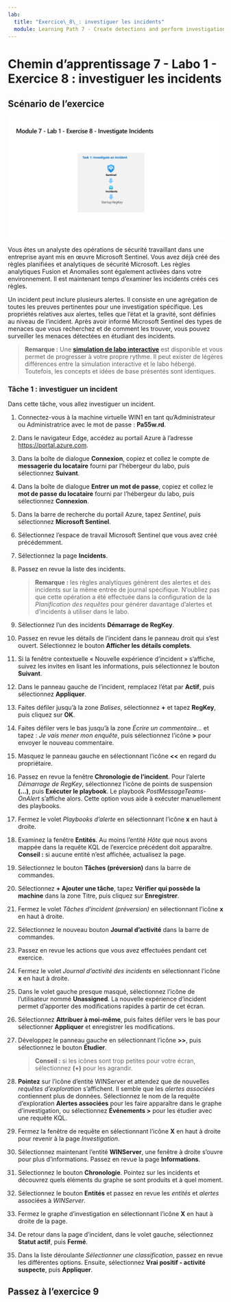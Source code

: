 ```yaml
---
lab:
  title: "Exercice\_8\_: investiguer les incidents"
  module: Learning Path 7 - Create detections and perform investigations using Microsoft Sentinel
---
```


# Chemin d’apprentissage 7 - Labo 1 - Exercice 8 : investiguer les incidents

## Scénario de l’exercice

![Vue d’ensemble du labo](../Media/SC-200-Lab_Diagrams_Mod7_L1_Ex8.png)

Vous êtes un analyste des opérations de sécurité travaillant dans une entreprise ayant mis en œuvre Microsoft Sentinel. Vous avez déjà créé des règles planifiées et analytiques de sécurité Microsoft. Les règles analytiques Fusion et Anomalies sont également activées dans votre environnement. Il est maintenant temps d’examiner les incidents créés ces règles.

Un incident peut inclure plusieurs alertes. Il consiste en une agrégation de toutes les preuves pertinentes pour une investigation spécifique. Les propriétés relatives aux alertes, telles que l’état et la gravité, sont définies au niveau de l’incident. Après avoir informé Microsoft Sentinel des types de menaces que vous recherchez et de comment les trouver, vous pouvez surveiller les menaces détectées en étudiant des incidents.

>**Remarque :** Une **[simulation de labo interactive](https://mslabs.cloudguides.com/guides/SC-200%20Lab%20Simulation%20-%20Investigate%20incidents)** est disponible et vous permet de progresser à votre propre rythme. Il peut exister de légères différences entre la simulation interactive et le labo hébergé. Toutefois, les concepts et idées de base présentés sont identiques. 


### Tâche 1 : investiguer un incident

Dans cette tâche, vous allez investiguer un incident.

1. Connectez-vous à la machine virtuelle WIN1 en tant qu’Administrateur ou Administratrice avec le mot de passe : **Pa55w.rd**.  

1. Dans le navigateur Edge, accédez au portail Azure à l’adresse https://portal.azure.com.

1. Dans la boîte de dialogue **Connexion**, copiez et collez le compte de **messagerie du locataire** fourni par l’hébergeur du labo, puis sélectionnez **Suivant**.

1. Dans la boîte de dialogue **Entrer un mot de passe**, copiez et collez le **mot de passe du locataire** fourni par l’hébergeur du labo, puis sélectionnez **Connexion**.

1. Dans la barre de recherche du portail Azure, tapez *Sentinel*, puis sélectionnez **Microsoft Sentinel**.

1. Sélectionnez l’espace de travail Microsoft Sentinel que vous avez créé précédemment.

1. Sélectionnez la page **Incidents**.

1. Passez en revue la liste des incidents.

    >**Remarque :** les règles analytiques génèrent des alertes et des incidents sur la même entrée de journal spécifique. N’oubliez pas que cette opération a été effectuée dans la configuration de la *Planification des requêtes* pour générer davantage d’alertes et d’incidents à utiliser dans le labo.
  
1. Sélectionnez l’un des incidents **Démarrage de RegKey**.

1. Passez en revue les détails de l’incident dans le panneau droit qui s’est ouvert. Sélectionnez le bouton **Afficher les détails complets**.

1. Si la fenêtre contextuelle « Nouvelle expérience d’incident » s’affiche, suivez les invites en lisant les informations, puis sélectionnez le bouton **Suivant**.

1. Dans le panneau gauche de l’incident, remplacez l’état par **Actif**, puis sélectionnez **Appliquer**.

1. Faites défiler jusqu’à la zone *Balises*, sélectionnez **+** et tapez **RegKey**, puis cliquez sur **OK**.

1. Faites défiler vers le bas jusqu’à la zone *Écrire un commentaire...* et tapez : *Je vais mener mon enquête*, puis sélectionnez l’icône **>** pour envoyer le nouveau commentaire.

1. Masquez le panneau gauche en sélectionnant l’icône **<<** en regard du propriétaire.

1. Passez en revue la fenêtre **Chronologie de l’incident**. Pour l’alerte *Démarrage de RegKey*, sélectionnez l’icône de points de suspension **(...)**, puis **Exécuter le playbook**. Le playbook *PostMessageTeams-OnAlert* s’affiche alors. Cette option vous aide à exécuter manuellement des playbooks.

1. Fermez le volet *Playbooks d’alerte* en sélectionnant l’icône **x** en haut à droite.

1. Examinez la fenêtre **Entités**. Au moins l’entité *Hôte* que nous avons mappée dans la requête KQL de l’exercice précédent doit apparaître. **Conseil :** si aucune entité n’est affichée, actualisez la page.

1. Sélectionnez le bouton **Tâches (préversion)** dans la barre de commandes.

1. Sélectionnez **+ Ajouter une tâche**, tapez **Vérifier qui possède la machine** dans la zone Titre, puis cliquez sur **Enregistrer**.

1. Fermez le volet *Tâches d’incident (préversion)* en sélectionnant l’icône **x** en haut à droite.

1. Sélectionnez le nouveau bouton **Journal d’activité** dans la barre de commandes.

1. Passez en revue les actions que vous avez effectuées pendant cet exercice.

1. Fermez le volet *Journal d’activité des incidents* en sélectionnant l’icône **x** en haut à droite.

1. Dans le volet gauche presque masqué, sélectionnez l’icône de l’utilisateur nommé **Unassigned**. La nouvelle expérience d’incident permet d’apporter des modifications rapides à partir de cet écran.

1. Sélectionnez **Attribuer à moi-même**, puis faites défiler vers le bas pour sélectionner **Appliquer** et enregistrer les modifications.

1. Développez le panneau gauche en sélectionnant l’icône **>>**, puis sélectionnez le bouton **Étudier**.

    >**Conseil :** si les icônes sont trop petites pour votre écran, sélectionnez **(+)** pour les agrandir.

1. **Pointez** sur l’icône d’entité WINServer et attendez que de nouvelles *requêtes d’exploration* s’affichent. Il semble que les *alertes associées* contiennent plus de données. Sélectionnez le nom de la requête d’exploration **Alertes associées** pour les faire apparaître dans le graphe d’investigation, ou sélectionnez **Événements >** pour les étudier avec une requête KQL.

1. Fermez la fenêtre de requête en sélectionnant l’icône **X** en haut à droite pour revenir à la page *Investigation*.

1. Sélectionnez maintenant l’entité **WINServer**, une fenêtre à droite s’ouvre pour plus d’informations. Passez en revue la page **Informations**.

1. Sélectionnez le bouton **Chronologie**. Pointez sur les incidents et découvrez quels éléments du graphe se sont produits et à quel moment.

1. Sélectionnez le bouton **Entités** et passez en revue les *entités* et *alertes* associées à *WINServer*.

1. Fermez le graphe d’investigation en sélectionnant l’icône **X** en haut à droite de la page.

1. De retour dans la page d’incident, dans le volet gauche, sélectionnez **Statut actif**, puis **Fermé**. 

1. Dans la liste déroulante *Sélectionner une classification*, passez en revue les différentes options. Ensuite, sélectionnez **Vrai positif - activité suspecte**, puis **Appliquer**.

## Passez à l’exercice 9
